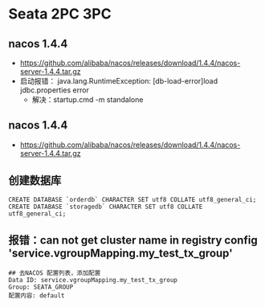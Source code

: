 # Seata 2PC 3PC

## nacos 1.4.4
* https://github.com/alibaba/nacos/releases/download/1.4.4/nacos-server-1.4.4.tar.gz
* 启动报错： java.lang.RuntimeException: [db-load-error]load jdbc.properties error
    * 解决：startup.cmd -m standalone

## nacos 1.4.4
* https://github.com/alibaba/nacos/releases/download/1.4.4/nacos-server-1.4.4.tar.gz

## 创建数据库
```shell
CREATE DATABASE `orderdb` CHARACTER SET utf8 COLLATE utf8_general_ci; 
CREATE DATABASE `storagedb` CHARACTER SET utf8 COLLATE utf8_general_ci; 
```

## 报错：can not get cluster name in registry config 'service.vgroupMapping.my_test_tx_group'

```shell
## 去NACOS 配置列表，添加配置
Data ID: service.vgroupMapping.my_test_tx_group
Group: SEATA_GROUP
配置内容: default
```
